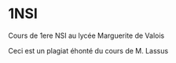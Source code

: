 # 1NSI
Cours de 1ere NSI au lycée Marguerite de Valois

Ceci est un plagiat éhonté du cours de M. Lassus